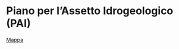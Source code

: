 # Piano per l’Assetto Idrogeologico (PAI) 

[Mappa](http://siciliahub.github.io/mappe/pai_palermo/index.html) 

